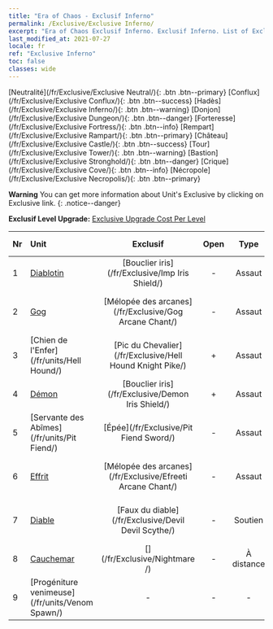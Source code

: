 ```yaml
---
title: "Era of Chaos - Exclusif Inferno"
permalink: /Exclusive/Exclusive Inferno/
excerpt: "Era of Chaos Exclusif Inferno. Exclusif Inferno. List of Exclusif Inferno in Era of Chaos"
last_modified_at: 2021-07-27
locale: fr
ref: "Exclusive Inferno"
toc: false
classes: wide
---
```

 [Neutralité](/fr/Exclusive/Exclusive Neutral/){: .btn .btn--primary} [Conflux](/fr/Exclusive/Exclusive Conflux/){: .btn .btn--success} [Hadès](/fr/Exclusive/Exclusive Inferno/){: .btn .btn--warning} [Donjon](/fr/Exclusive/Exclusive Dungeon/){: .btn .btn--danger} [Forteresse](/fr/Exclusive/Exclusive Fortress/){: .btn .btn--info} [Rempart](/fr/Exclusive/Exclusive Rampart/){: .btn .btn--primary} [Château](/fr/Exclusive/Exclusive Castle/){: .btn .btn--success} [Tour](/fr/Exclusive/Exclusive Tower/){: .btn .btn--warning} [Bastion](/fr/Exclusive/Exclusive Stronghold/){: .btn .btn--danger} [Crique](/fr/Exclusive/Exclusive Cove/){: .btn .btn--info} [Nécropole](/fr/Exclusive/Exclusive Necropolis/){: .btn .btn--primary} 

**Warning** You can get more information about Unit's Exclusive by clicking on Exclusive link. 
{: .notice--danger}

 **Exclusif Level Upgrade:** [Exclusive Upgrade Cost Per Level](/Exclusive/ExclusiveUpgradeCostPerLevel/)

  | Nr |         Unit        | Exclusif | Open  |    Type   |  Item to Rank UP      |  Skin   |
  |:---|:--------------------|:-------------:|:-----:|:---------:|:---------------------:|:-------:|
  | 1  | [Diablotin](/fr/units/Imp/) | [Bouclier iris](/fr/Exclusive/Imp Iris Shield/) | - | Assaut | [Jeton Bouclier iris](/ItemsFR/con_913/) | - |
  | 2  | [Gog](/fr/units/Gog/) | [Mélopée des arcanes](/fr/Exclusive/Gog Arcane Chant/) | - | Assaut | [Jeton Mélopée des arcanes](/ItemsFR/con_915/) | - |
  | 3  | [Chien de l'Enfer](/fr/units/Hell Hound/) | [Pic du Chevalier](/fr/Exclusive/Hell Hound Knight Pike/) | + | Assaut | [Jeton Pic du Chevalier](/ItemsFR/con_916/) | - |
  | 4  | [Démon](/fr/units/Demon/) | [Bouclier iris](/fr/Exclusive/Demon Iris Shield/) | + | Assaut | [Jeton Bouclier iris](/ItemsFR/con_913/) | - |
  | 5  | [Servante des Abîmes](/fr/units/Pit Fiend/) | [Épée](/fr/Exclusive/Pit Fiend Sword/) | - | Assaut | [Jeton Épée](/ItemsFR/con_912/) | - |
  | 6  | [Effrit](/fr/units/Efreeti/) | [Mélopée des arcanes](/fr/Exclusive/Efreeti Arcane Chant/) | - | Assaut | [Jeton Mélopée des arcanes](/ItemsFR/con_915/) | - |
  | 7  | [Diable](/fr/units/Devil/) | [Faux du diable](/fr/Exclusive/Devil Devil Scythe/) | - | Soutien | [Jeton Faux du diable](/ItemsFR/con_984/) | [Peau spéciale Faux du diable](/ItemsFR/con_652/) |
  | 8  | [Cauchemar](/fr/units/Nightmare/) | [](/fr/Exclusive/Nightmare /) | - | À distance | [Jeton Œil de Cauchemar](/ItemsFR/con_985/) | [Tool_250809](/ItemsFR/con_653/) |
  | 9  | [Progéniture venimeuse](/fr/units/Venom Spawn/) | - | - | - | none | none |
